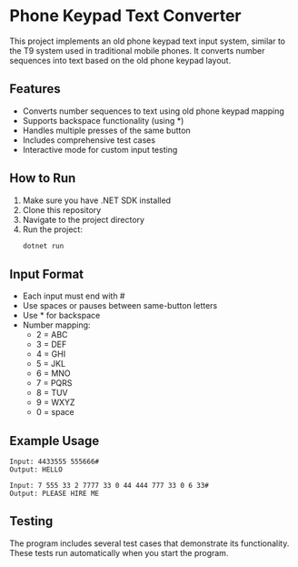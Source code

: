 # Phone Keypad Text Converter

This project implements an old phone keypad text input system, similar to the T9 system used in traditional mobile phones. It converts number sequences into text based on the old phone keypad layout.

## Features

- Converts number sequences to text using old phone keypad mapping
- Supports backspace functionality (using \*)
- Handles multiple presses of the same button
- Includes comprehensive test cases
- Interactive mode for custom input testing

## How to Run

1. Make sure you have .NET SDK installed
2. Clone this repository
3. Navigate to the project directory
4. Run the project:
   ```bash
   dotnet run
   ```

## Input Format

- Each input must end with #
- Use spaces or pauses between same-button letters
- Use \* for backspace
- Number mapping:
  - 2 = ABC
  - 3 = DEF
  - 4 = GHI
  - 5 = JKL
  - 6 = MNO
  - 7 = PQRS
  - 8 = TUV
  - 9 = WXYZ
  - 0 = space

## Example Usage

```
Input: 4433555 555666#
Output: HELLO

Input: 7 555 33 2 7777 33 0 44 444 777 33 0 6 33#
Output: PLEASE HIRE ME
```

## Testing

The program includes several test cases that demonstrate its functionality. These tests run automatically when you start the program.
